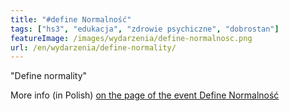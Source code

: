 ```yaml
---
title: "#define Normalność"
tags: ["hs3", "edukacja", "zdrowie psychiczne", "dobrostan"]
featureImage: /images/wydarzenia/define-normalnosc.png
url: /en/wydarzenia/define-normality/
---
```


"Define normality"

More info (in Polish) [on the page of the event Define Normalność](https://define-normalnosc.hs3.pl/)
